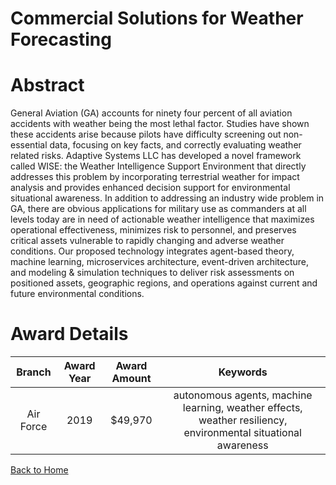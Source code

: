 
Commercial Solutions for Weather Forecasting
============================================

# Abstract


General Aviation (GA) accounts for ninety four percent of all aviation accidents with weather being the most lethal factor. Studies have shown these accidents arise because pilots have difficulty screening out non-essential data, focusing on key facts, and correctly evaluating weather related risks. Adaptive Systems LLC has developed a novel framework called WISE: the Weather Intelligence Support Environment that directly addresses this problem by incorporating terrestrial weather for impact analysis and provides enhanced decision support for environmental situational awareness. In addition to addressing an industry wide problem in GA, there are obvious applications for military use as commanders at all levels today are in need of actionable weather intelligence that maximizes operational effectiveness, minimizes risk to personnel, and preserves critical assets vulnerable to rapidly changing and adverse weather conditions. Our proposed technology integrates agent-based theory, machine learning, microservices architecture, event-driven architecture, and modeling & simulation techniques to deliver risk assessments on positioned assets, geographic regions, and operations against current and future environmental conditions.  

# Award Details

|Branch|Award Year|Award Amount|Keywords|
| :---: | :---: | :---: | :---: |
|Air Force|2019|$49,970|autonomous agents, machine learning, weather effects, weather resiliency, environmental situational awareness|
  
  


[Back to Home](https://github.com/chrischow/dod_sbir_awards/DJ/#1430)